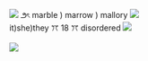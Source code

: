 ![](https://files.catbox.moe/9xbq0s.gif) ౨ৎ marble ) marrow ) mallory ![](https://files.catbox.moe/qqtd24.gif)
<br/>it)she)they ꔫ 18 ꔫ disordered ![](https://files.catbox.moe/52hbiy.gif)
<br/><br/>
![](https://files.catbox.moe/2n01wz.gif) 